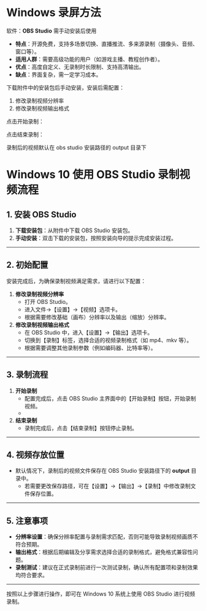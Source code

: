 
# Windows 录屏方法
软件：**OBS Studio**
需手动安装后使用
- ​**特点**：开源免费，支持多场景切换、直播推流、多来源录制（摄像头、音频、窗口等）。
- ​**适用人群**：需要高级功能的用户（如游戏主播、教程创作者）。
- ​**优点**：高度自定义、无录制时长限制、支持高清输出。
- ​**缺点**：界面复杂，需一定学习成本。


下载附件中的安装包后手动安装，安装后需配置：
1. 修改录制视频分辨率
2. 修改录制视频输出格式

点击开始录制：


点击结束录制：


录制后的视频默认在 obs studio 安装路径的 output 目录下



# Windows 10 使用 OBS Studio 录制视频流程

## 1. 安装 OBS Studio
1. **下载安装包**：从附件中下载 OBS Studio 安装包。
2. **手动安装**：双击下载的安装包，按照安装向导的提示完成安装过程。

---

## 2. 初始配置
安装完成后，为确保录制视频满足需求，请进行以下配置：
1. **修改录制视频分辨率**
    - 打开 OBS Studio。
    - 进入文件->【设置】→【视频】选项卡。
    - 根据需要修改基础（画布）分辨率以及输出（缩放）分辨率。
2. **修改录制视频输出格式**
    - 在 OBS Studio 中，进入【设置】→【输出】选项卡。
    - 切换到【录制】标签，选择合适的视频录制格式（如 mp4、mkv 等）。
    - 根据需要调整其他录制参数（例如编码器、比特率等）。

---

## 3. 录制流程
1. **开始录制**
    - 配置完成后，点击 OBS Studio 主界面中的【开始录制】按钮，开始录制视频。
    - 
2. **结束录制**
    - 录制完成后，点击【结束录制】按钮停止录制。

---

## 4. 视频存放位置
- 默认情况下，录制后的视频文件保存在 OBS Studio 安装路径下的 **output** 目录中。
    - 若需要更改保存路径，可在【设置】→【输出】→【录制】中修改录制文件保存位置。

---

## 5. 注意事项

- **分辨率设置**：确保分辨率配置与录制需求匹配，否则可能导致录制视频画质不符合预期。
- **输出格式**：根据后期编辑及分享需求选择合适的录制格式，避免格式兼容性问题。
- **录制测试**：建议在正式录制前进行一次测试录制，确认所有配置项和录制效果均符合要求。

---

按照以上步骤进行操作，即可在 Windows 10 系统上使用 OBS Studio 进行视频录制。